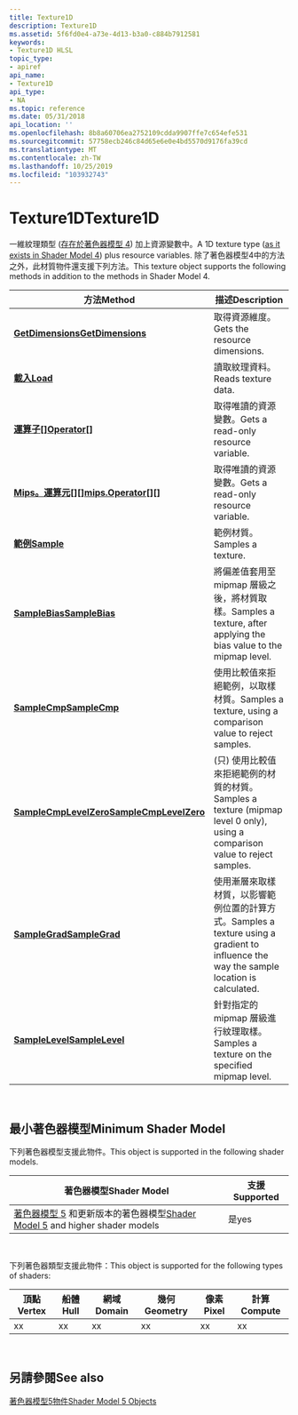```yaml
---
title: Texture1D
description: Texture1D
ms.assetid: 5f6fd0e4-a73e-4d13-b3a0-c884b7912581
keywords:
- Texture1D HLSL
topic_type:
- apiref
api_name:
- Texture1D
api_type:
- NA
ms.topic: reference
ms.date: 05/31/2018
api_location: ''
ms.openlocfilehash: 8b8a60706ea2752109cdda9907ffe7c654efe531
ms.sourcegitcommit: 57758ecb246c84d65e6e0e4bd5570d9176fa39cd
ms.translationtype: MT
ms.contentlocale: zh-TW
ms.lasthandoff: 10/25/2019
ms.locfileid: "103932743"
---
```

# <a name="texture1d"></a><span data-ttu-id="7d46d-104">Texture1D</span><span class="sxs-lookup"><span data-stu-id="7d46d-104">Texture1D</span></span>

<span data-ttu-id="7d46d-105">一維紋理類型 ([存在於著色器模型 4](dx-graphics-hlsl-to-type.md)) 加上資源變數中。</span><span class="sxs-lookup"><span data-stu-id="7d46d-105">A 1D texture type ([as it exists in Shader Model 4](dx-graphics-hlsl-to-type.md)) plus resource variables.</span></span> <span data-ttu-id="7d46d-106">除了著色器模型4中的方法之外，此材質物件還支援下列方法。</span><span class="sxs-lookup"><span data-stu-id="7d46d-106">This texture object supports the following methods in addition to the methods in Shader Model 4.</span></span>



| <span data-ttu-id="7d46d-107">方法</span><span class="sxs-lookup"><span data-stu-id="7d46d-107">Method</span></span>                                                                  | <span data-ttu-id="7d46d-108">描述</span><span class="sxs-lookup"><span data-stu-id="7d46d-108">Description</span></span>                                                                                |
|-------------------------------------------------------------------------|--------------------------------------------------------------------------------------------|
| [<span data-ttu-id="7d46d-109">**GetDimensions**</span><span class="sxs-lookup"><span data-stu-id="7d46d-109">**GetDimensions**</span></span>](sm5-object-texture1d-getdimensions.md)             | <span data-ttu-id="7d46d-110">取得資源維度。</span><span class="sxs-lookup"><span data-stu-id="7d46d-110">Gets the resource dimensions.</span></span>                                                              |
| [<span data-ttu-id="7d46d-111">**載入**</span><span class="sxs-lookup"><span data-stu-id="7d46d-111">**Load**</span></span>](texture1d-load.md)                                          | <span data-ttu-id="7d46d-112">讀取紋理資料。</span><span class="sxs-lookup"><span data-stu-id="7d46d-112">Reads texture data.</span></span>                                                                        |
| <span data-ttu-id="7d46d-113">[**運算子\[\]**](sm5-object-texture1d-operatorindex.md)</span><span class="sxs-lookup"><span data-stu-id="7d46d-113">[**Operator\[\]**](sm5-object-texture1d-operatorindex.md)</span></span>              | <span data-ttu-id="7d46d-114">取得唯讀的資源變數。</span><span class="sxs-lookup"><span data-stu-id="7d46d-114">Gets a read-only resource variable.</span></span>                                                        |
| <span data-ttu-id="7d46d-115">[**Mips。運算元\[\]\[\]**](sm5-object-texture1d-mipsoperatorindex.md)</span><span class="sxs-lookup"><span data-stu-id="7d46d-115">[**mips.Operator\[\]\[\]**](sm5-object-texture1d-mipsoperatorindex.md)</span></span> | <span data-ttu-id="7d46d-116">取得唯讀的資源變數。</span><span class="sxs-lookup"><span data-stu-id="7d46d-116">Gets a read-only resource variable.</span></span>                                                        |
| [<span data-ttu-id="7d46d-117">**範例**</span><span class="sxs-lookup"><span data-stu-id="7d46d-117">**Sample**</span></span>](texture1d-sample.md)                                      | <span data-ttu-id="7d46d-118">範例材質。</span><span class="sxs-lookup"><span data-stu-id="7d46d-118">Samples a texture.</span></span>                                                                         |
| [<span data-ttu-id="7d46d-119">**SampleBias**</span><span class="sxs-lookup"><span data-stu-id="7d46d-119">**SampleBias**</span></span>](texture1d-samplebias.md)                              | <span data-ttu-id="7d46d-120">將偏差值套用至 mipmap 層級之後，將材質取樣。</span><span class="sxs-lookup"><span data-stu-id="7d46d-120">Samples a texture, after applying the bias value to the mipmap level.</span></span>                      |
| [<span data-ttu-id="7d46d-121">**SampleCmp**</span><span class="sxs-lookup"><span data-stu-id="7d46d-121">**SampleCmp**</span></span>](texture1d-samplecmp.md)                                | <span data-ttu-id="7d46d-122">使用比較值來拒絕範例，以取樣材質。</span><span class="sxs-lookup"><span data-stu-id="7d46d-122">Samples a texture, using a comparison value to reject samples.</span></span>                             |
| [<span data-ttu-id="7d46d-123">**SampleCmpLevelZero**</span><span class="sxs-lookup"><span data-stu-id="7d46d-123">**SampleCmpLevelZero**</span></span>](texture1d-samplecmplevelzero.md)              | <span data-ttu-id="7d46d-124"> (只) 使用比較值來拒絕範例的材質的材質。</span><span class="sxs-lookup"><span data-stu-id="7d46d-124">Samples a texture (mipmap level 0 only), using a comparison value to reject samples.</span></span>       |
| [<span data-ttu-id="7d46d-125">**SampleGrad**</span><span class="sxs-lookup"><span data-stu-id="7d46d-125">**SampleGrad**</span></span>](texture1d-samplegrad.md)                              | <span data-ttu-id="7d46d-126">使用漸層來取樣材質，以影響範例位置的計算方式。</span><span class="sxs-lookup"><span data-stu-id="7d46d-126">Samples a texture using a gradient to influence the way the sample location is calculated.</span></span> |
| [<span data-ttu-id="7d46d-127">**SampleLevel**</span><span class="sxs-lookup"><span data-stu-id="7d46d-127">**SampleLevel**</span></span>](texture1d-samplelevel.md)                            | <span data-ttu-id="7d46d-128">針對指定的 mipmap 層級進行紋理取樣。</span><span class="sxs-lookup"><span data-stu-id="7d46d-128">Samples a texture on the specified mipmap level.</span></span>                                           |



 

## <a name="minimum-shader-model"></a><span data-ttu-id="7d46d-129">最小著色器模型</span><span class="sxs-lookup"><span data-stu-id="7d46d-129">Minimum Shader Model</span></span>

<span data-ttu-id="7d46d-130">下列著色器模型支援此物件。</span><span class="sxs-lookup"><span data-stu-id="7d46d-130">This object is supported in the following shader models.</span></span>



| <span data-ttu-id="7d46d-131">著色器模型</span><span class="sxs-lookup"><span data-stu-id="7d46d-131">Shader Model</span></span>                                                                | <span data-ttu-id="7d46d-132">支援</span><span class="sxs-lookup"><span data-stu-id="7d46d-132">Supported</span></span> |
|-----------------------------------------------------------------------------|-----------|
| <span data-ttu-id="7d46d-133">[著色器模型 5](d3d11-graphics-reference-sm5.md) 和更新版本的著色器模型</span><span class="sxs-lookup"><span data-stu-id="7d46d-133">[Shader Model 5](d3d11-graphics-reference-sm5.md) and higher shader models</span></span> | <span data-ttu-id="7d46d-134">是</span><span class="sxs-lookup"><span data-stu-id="7d46d-134">yes</span></span>       |



 

<span data-ttu-id="7d46d-135">下列著色器類型支援此物件：</span><span class="sxs-lookup"><span data-stu-id="7d46d-135">This object is supported for the following types of shaders:</span></span>



| <span data-ttu-id="7d46d-136">頂點</span><span class="sxs-lookup"><span data-stu-id="7d46d-136">Vertex</span></span> | <span data-ttu-id="7d46d-137">船體</span><span class="sxs-lookup"><span data-stu-id="7d46d-137">Hull</span></span> | <span data-ttu-id="7d46d-138">網域</span><span class="sxs-lookup"><span data-stu-id="7d46d-138">Domain</span></span> | <span data-ttu-id="7d46d-139">幾何</span><span class="sxs-lookup"><span data-stu-id="7d46d-139">Geometry</span></span> | <span data-ttu-id="7d46d-140">像素</span><span class="sxs-lookup"><span data-stu-id="7d46d-140">Pixel</span></span> | <span data-ttu-id="7d46d-141">計算</span><span class="sxs-lookup"><span data-stu-id="7d46d-141">Compute</span></span> |
|--------|------|--------|----------|-------|---------|
| <span data-ttu-id="7d46d-142">x</span><span class="sxs-lookup"><span data-stu-id="7d46d-142">x</span></span>      | <span data-ttu-id="7d46d-143">x</span><span class="sxs-lookup"><span data-stu-id="7d46d-143">x</span></span>    | <span data-ttu-id="7d46d-144">x</span><span class="sxs-lookup"><span data-stu-id="7d46d-144">x</span></span>      | <span data-ttu-id="7d46d-145">x</span><span class="sxs-lookup"><span data-stu-id="7d46d-145">x</span></span>        | <span data-ttu-id="7d46d-146">x</span><span class="sxs-lookup"><span data-stu-id="7d46d-146">x</span></span>     | <span data-ttu-id="7d46d-147">x</span><span class="sxs-lookup"><span data-stu-id="7d46d-147">x</span></span>       |



 

## <a name="see-also"></a><span data-ttu-id="7d46d-148">另請參閱</span><span class="sxs-lookup"><span data-stu-id="7d46d-148">See also</span></span>

<dl> <dt>

[<span data-ttu-id="7d46d-149">著色器模型5物件</span><span class="sxs-lookup"><span data-stu-id="7d46d-149">Shader Model 5 Objects</span></span>](d3d11-graphics-reference-sm5-objects.md)
</dt> </dl>

 

 




